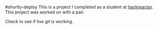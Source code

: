 #shortly-deploy
This is a project I completed as a student at [hackreactor](http://hackreactor.com). This project was worked on with a pair.

Check to see if live git is working.